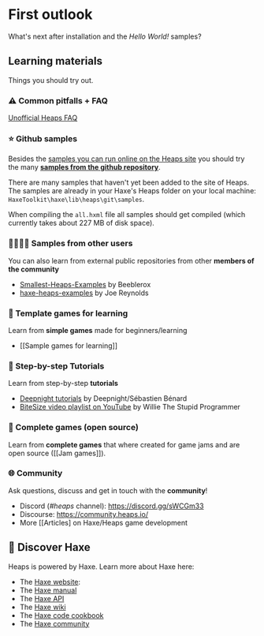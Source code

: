 # First outlook

What's next after installation and the *Hello World!* samples?

## Learning materials

Things you should try out.

### ⚠️ Common pitfalls + FAQ

[Unofficial Heaps FAQ](https://gist.github.com/Yanrishatum/ae3725a9e2b45e0766c065e573ed1f24#an-unofficial-heaps-faq)

### ⭐️ Github samples

Besides the [samples you can run online on the Heaps site](https://heaps.io/samples/) you should try the many [**samples from the github repository**](https://github.com/HeapsIO/heaps/#samples).

There are many samples that haven't yet been added to the site of Heaps. The samples are already in your Haxe's Heaps folder on your local machine: `HaxeToolkit\haxe\lib\heaps\git\samples`. 

When compiling the `all.hxml` file all samples should get compiled (which currently takes about 227 MB of disk space).

### 👩‍💻👨‍💻 Samples from other users

You can also learn from external public repositories from other **members of the community**

  - [Smallest-Heaps-Examples](https://github.com/Beeblerox/Simplest-Heaps-Examples) by Beeblerox
  - [haxe-heaps-examples](https://github.com/joereynolds/haxe-heaps-examples) by Joe Reynolds

### 🎈 Template games for learning

Learn from **simple games** made for beginners/learning
  - [[Sample games for learning]]

### 🐾 Step-by-step Tutorials

Learn from step-by-step **tutorials**

- [Deepnight tutorials](https://deepnight.net/tutorials/) by Deepnight/Sébastien Bénard
- [BiteSize video playlist on YouTube](https://www.youtube.com/playlist?list=PLT0YBWiI9UjE-yTXsQF8vy0t2qF5JT0-u) by Willie The Stupid Programmer

### 🏰 Complete games (open source)

Learn from **complete games** that where created for game jams and are open source ([[Jam games]]).

### 🌐 Community

Ask questions, discuss and get in touch with the **community**!

- Discord (*#heaps* channel): https://discord.gg/sWCGm33
- Discourse: https://community.heaps.io/
- More [[Articles] on Haxe/Heaps game development

## 📒 Discover Haxe

Heaps is powered by Haxe. Learn more about Haxe here:
  - The [Haxe website](https://haxe.org/):
  - The [Haxe manual](https://haxe.org/manual/)
  - The [Haxe API](https://api.haxe.org/)
  - The [Haxe wiki](https://github.com/HaxeFoundation/haxe/wiki)
  - The [Haxe code cookbook](https://code.haxe.org/)
  - The [Haxe community](https://community.haxe.org/)

